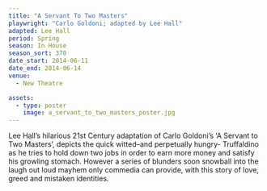```yaml
---
title: "A Servant To Two Masters"
playwright: "Carlo Goldoni; adapted by Lee Hall"
adapted: Lee Hall
period: Spring
season: In House
season_sort: 370
date_start: 2014-06-11
date_end: 2014-06-14
venue:
  - New Theatre

assets:
  - type: poster
    image: a_servant_to_two_masters_poster.jpg
---
```


Lee Hall’s hilarious 21st Century adaptation of Carlo Goldoni’s ‘A Servant to Two Masters’, depicts the quick witted–and perpetually hungry- Truffaldino as he tries to hold down two jobs in order to earn more money and satisfy his growling stomach. However a series of blunders soon snowball into the laugh out loud mayhem only commedia can provide, with this story of love, greed and mistaken identities.